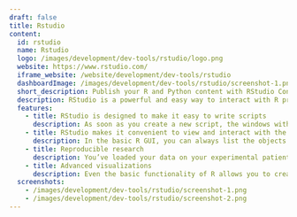 ```yaml
---
draft: false
title: Rstudio
content:
  id: rstudio
  name: Rstudio
  logo: /images/development/dev-tools/rstudio/logo.png
  website: https://www.rstudio.com/
  iframe_website: /website/development/dev-tools/rstudio
  dashboardImage: /images/development/dev-tools/rstudio/screenshot-1.png
  short_description: Publish your R and Python content with RStudio Connect
  description: RStudio is a powerful and easy way to interact with R programming, considered as Integrated Development Environment (IDE) that provides a one-stop solution for all the statistical computing and graphics. The RStudio is a more advanced version of R that comes with a multi-pane window setup that provides access to all primary things on a single screen (such as source, console, environment & history, files, photos, graphs, etc).
  features:
    - title: RStudio is designed to make it easy to write scripts
      description: As soon as you create a new script, the windows within your RStudio session adjust automatically so you can see both your script and the results in your console when you run your syntax.  Even better is the ability to call up potential syntax options while you are writing just by using the tab key.
    - title: RStudio makes it convenient to view and interact with the objects stored in your environment
      description: In the basic R GUI, you can always list the objects you have stored in your environment. But RStudio has a very useful “Environment” window available.  This shows all of the objects that you have stored, including data; scalars, vectors, and matrices; model outputs; etc., along with a summary of the information that is stored in those objects.
    - title: Reproducible research
      description: You’ve loaded your data on your experimental patients into SPSS, rearranged it as needed, inspected the summary statistics, deleted several cases with missing values, run the model, and observed some very strange results. You suspect there was a mistake in your data analysis process and want to discuss this issue with your colleague.
    - title: Advanced visualizations
      description: Even the basic functionality of R allows you to create histograms, scatterplots, or line plots with only a tiny bit of code. These are very convenient functions for visualizing your data before even starting any analysis. In a few seconds you can actually see your data and get insights that are not visible from the tabulated data alone.
  screenshots:
    - /images/development/dev-tools/rstudio/screenshot-1.png
    - /images/development/dev-tools/rstudio/screenshot-2.png
---
```

